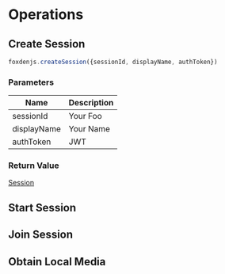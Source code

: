 # Operations
## Create Session

```javascript
foxdenjs.createSession({sessionId, displayName, authToken})
```

### Parameters

| Name        | Description |
| ----------- | ----------- |
| sessionId   | Your Foo    |
| displayName | Your Name   |
| authToken   | JWT         |

### Return Value
[Session](#session-object)
## Start Session
## Join Session
## Obtain Local Media
